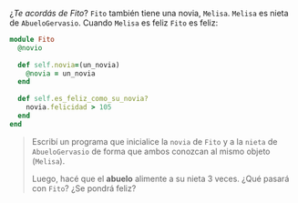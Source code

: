 ¿_Te acordás de Fito_? `Fito` también tiene una novia, `Melisa`. `Melisa` es nieta de `AbueloGervasio`. Cuando `Melisa` es feliz `Fito` es feliz: 

```ruby
module Fito
  @novio
   
  def self.novia=(un_novia)
    @novia = un_novia
  end
  
  def self.es_feliz_como_su_novia?
    novia.felicidad > 105
  end
end
```

> Escribí un programa que inicialice la `novia` de `Fito` y a la `nieta` de `AbueloGervasio` de forma que ambos conozcan al mismo objeto (`Melisa`). 
> 
> Luego, hacé que el **abuelo** alimente a su nieta 3 veces. ¿Qué pasará con `Fito`? ¿Se pondrá feliz?